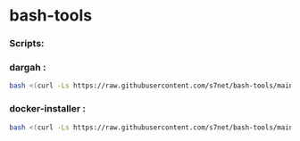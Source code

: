 <!-- scripts start -->
# bash-tools

### Scripts:
### dargah :
```bash
bash <(curl -Ls https://raw.githubusercontent.com/s7net/bash-tools/main/dargah.sh)
```

### docker-installer :
```bash
bash <(curl -Ls https://raw.githubusercontent.com/s7net/bash-tools/main/docker-installer.sh)
```

